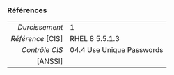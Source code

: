 ### Références

|                 |    |
|----------------:|:---|
|   *Durcissement*| 1 |
|*Référence* [CIS]| RHEL 8 5.5.1.3 |
|   *Contrôle CIS*| 04.4 Use Unique Passwords |
|          [ANSSI]|  |
